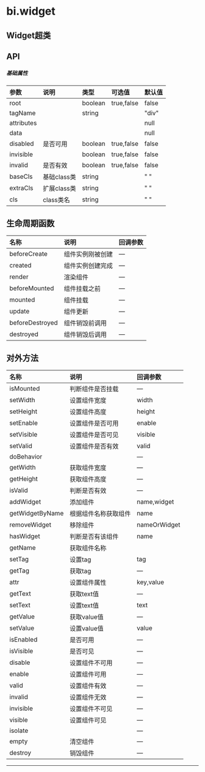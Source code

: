 # bi.widget

## Widget超类

## API
##### 基础属性
| 参数    | 说明           | 类型  | 可选值 | 默认值
| :------ |:-------------  | :-----| :----|:----
| root | | boolean | true,false | false |
| tagName | | string| | "div" |
| attributes | | | | null |
| data | | | | null |
| disabled | 是否可用 |  boolean |true,false | false |
| invisible | | boolean | true,false | false|
| invalid | 是否有效 | boolean | true,false |false |
| baseCls | 基础class类 | string | | " "|
| extraCls | 扩展class类 | string|  | " "|
| cls | class类名 | string | | " "|

## 生命周期函数
| 名称     | 说明                           |  回调参数     
| :------ |:-------------                  | :-----   
| beforeCreate | 组件实例刚被创建 |— |
| created | 组件实例创建完成 | —|
| render | 渲染组件 | — |
| beforeMounted | 组件挂载之前| —|
| mounted | 组件挂载 |—|
| update | 组件更新 | —|
| beforeDestroyed | 组件销毁前调用| —|
| destroyed | 组件销毁后调用 | —|


## 对外方法
| 名称     | 说明                           |  回调参数     
| :------ |:-------------                  | :-----   
| isMounted | 判断组件是否挂载| — |
| setWidth | 设置组件宽度 | width |
| setHeight | 设置组件高度 | height |
| setEnable | 设置组件是否可用 | enable |
| setVisible | 设置组件是否可见 | visible |
| setValid | 设置组件是否有效 | valid|
| doBehavior | | —|
| getWidth | 获取组件宽度 | —|
| getHeight| 获取组件高度| —|
| isValid | 判断是否有效 | —|
| addWidget | 添加组件 | name,widget|
| getWidgetByName | 根据组件名称获取组件| name |
| removeWidget | 移除组件 | nameOrWidget |
| hasWidget | 判断是否有该组件 | name |
| getName | 获取组件名称 | | 
| setTag | 设置tag | tag |
| getTag | 获取tag | —|
| attr | 设置组件属性 | key,value |
| getText | 获取text值 | —|
| setText | 设置text值 | text|
| getValue | 获取value值 | —|
|setValue| 设置value值| value|
| isEnabled | 是否可用 | —|
| isVisible | 是否可见 | —|
| disable | 设置组件不可用 | —|
| enable | 设置组件可用| —|
| valid | 设置组件有效| —|
|invalid | 设置组件无效 | —|
| invisible | 设置组件不可见 | —|
| visible | 设置组件可见 | —|
| isolate | | —|
| empty | 清空组件 | —|
| destroy | 销毁组件| —|





---


